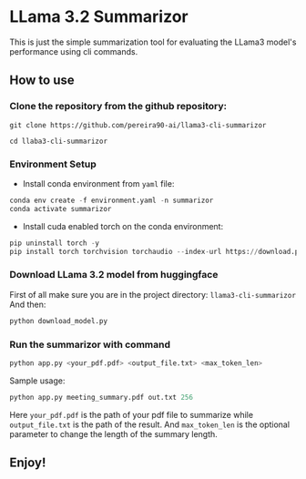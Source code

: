 # LLama 3.2 Summarizor

This is just the simple summarization tool for evaluating the LLama3 model's performance using cli commands.


## How to use

### Clone the repository from the github repository:
```git
git clone https://github.com/pereira90-ai/llama3-cli-summarizor

cd llaba3-cli-summarizor
```

### Environment Setup

- Install conda environment from `yaml` file: 
```python
conda env create -f environment.yaml -n summarizor
conda activate summarizor
```

- Install cuda enabled torch on the conda environment:
```python
pip uninstall torch -y
pip install torch torchvision torchaudio --index-url https://download.pytorch.org/whl/cu118
```

### Download LLama 3.2 model from huggingface
First of all make sure you are in the project directory: `llama3-cli-summarizor`
And then: 
```bash
python download_model.py
```
### Run the summarizor with command

```python
python app.py <your_pdf.pdf> <output_file.txt> <max_token_len>
```

Sample usage:
```python
python app.py meeting_summary.pdf out.txt 256
```
Here `your_pdf.pdf` is the path of your pdf file to summarize while `output_file.txt` is the path of the result.
And `max_token_len` is the optional parameter to change the length of the summary length.

## Enjoy!